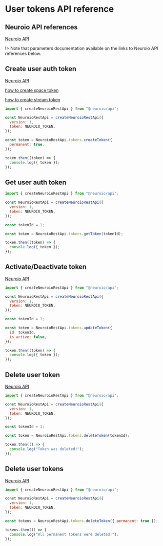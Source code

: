# User tokens API reference

## Neuroio API references

[Neuroio API](https://kb.neuroio.com/#/authorization)

!> Note that parameters documentation available on the links to Neuroio API references below.

## Create user auth token

[Neuroio API](https://kb.neuroio.com/#/authorization?id=token-generation)

[how to create space token](./spaces.md#create-space-auth-token)

[how to create stream token](./stream-tokens.md#create-stream-auth-token)

```js
import { createNeuroioRestApi } from "@neuroio/api";

const NeuroioRestApi = createNeuroioRestApi({
  version: 1,
  token: NEUROIO_TOKEN,
});

const token = NeuroioRestApi.tokens.createToken({
  permanent: true,
});

token.then((token) => {
  console.log({ token });
});
```

## Get user auth token

```js
import { createNeuroioRestApi } from "@neuroio/api";

const NeuroioRestApi = createNeuroioRestApi({
  version: 1,
  token: NEUROIO_TOKEN,
});

const tokenId = 1;

const token = NeuroioRestApi.tokens.getToken(tokenId);

token.then((token) => {
  console.log({ token });
});
```

## Activate/Deactivate token

[Neuroio API](https://kb.neuroio.com/#/authorization?id=token-deactivationactivation)

```js
import { createNeuroioRestApi } from "@neuroio/api";

const NeuroioRestApi = createNeuroioRestApi({
  version: 1,
  token: NEUROIO_TOKEN,
});

const tokenId = 1;

const token = NeuroioRestApi.tokens.updateToken({
  id: tokenId,
  is_active: false,
});

token.then((token) => {
  console.log({ token });
});
```

## Delete user token

[Neuroio API](https://kb.neuroio.com/#/authorization?id=deleting-a-token)

```js
import { createNeuroioRestApi } from "@neuroio/api";

const NeuroioRestApi = createNeuroioRestApi({
  version: 1,
  token: NEUROIO_TOKEN,
});

const tokenId = 1;

const token = NeuroioRestApi.tokens.deleteToken(tokenId);

token.then(() => {
  console.log("Token was deleted!");
});
```

## Delete user tokens

[Neuroio API](https://kb.neuroio.com/#/authorization?id=deleting-all-users-tokens)

```js
import { createNeuroioRestApi } from "@neuroio/api";

const NeuroioRestApi = createNeuroioRestApi({
  version: 1,
  token: NEUROIO_TOKEN,
});

const tokens = NeuroioRestApi.tokens.deleteToken({ permanent: true });

tokens.then(() => {
  console.log("All permanent tokens were deleted!");
});
```
